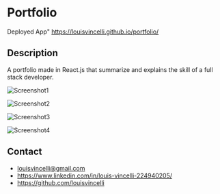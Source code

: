 # Portfolio

Deployed App" https://louisvincelli.github.io/portfolio/

## Description

A portfolio made in React.js that summarize and explains the skill of a full stack developer.

![Screenshot1](./images/screenshot1.png)

![Screenshot2](./images/screenshot2.png)

![Screenshot3](./images/screenshot3.png)

![Screenshot4](./images/screenshot4.png)

## Contact 
* louisvincelli@gmail.com
* https://www.linkedin.com/in/louis-vincelli-224940205/
* https://github.com/louisvincelli